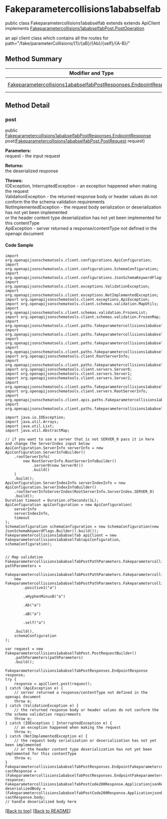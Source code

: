 # Fakeparametercollisions1ababselfab

public class Fakeparametercollisions1ababselfab extends extends ApiClient implements
[Fakeparametercollisions1ababselfabPost.PostOperation](../../paths/fakeparametercollisions1ababselfab/Fakeparametercollisions1ababselfabPost.md#postoperation)

an api client class which contains all the routes for path="/fake/parameterCollisions/{1}/{aB}/{Ab}/{self}/{A-B}/"

## Method Summary
| Modifier and Type | Method and Description |
| ----------------- | ---------------------- |
| [Fakeparametercollisions1ababselfabPostResponses.EndpointResponse](../../paths/fakeparametercollisions1ababselfab/post/Fakeparametercollisions1ababselfabPostResponses.md#endpointresponse) | [post](#post)([Fakeparametercollisions1ababselfabPost.PostRequest](../../paths/fakeparametercollisions1ababselfab/Fakeparametercollisions1ababselfabPost#postrequest) request) |

## Method Detail

### post
public [Fakeparametercollisions1ababselfabPostResponses.EndpointResponse](../../paths/fakeparametercollisions1ababselfab/post/Fakeparametercollisions1ababselfabPostResponses.md#endpointresponse) post([Fakeparametercollisions1ababselfabPost.PostRequest](../../paths/fakeparametercollisions1ababselfab/Fakeparametercollisions1ababselfabPost#postrequest) request)

**Parameters:**<br>
request - the input request

**Returns:**<br>
the deserialized response

**Throws:**<br>
IOException, InterruptedException - an exception happened when making the request<br>
ValidationException - the returned response body or header values do not conform the the schema validation requirements<br>
NotImplementedException - the request body serialization or deserialization has not yet been implemented<br>
                          or the header content type deserialization has not yet been implemented for this contentType<br>
ApiException - server returned a response/contentType not defined in the openapi document<br>

#### Code Sample
```
import org.openapijsonschematools.client.configurations.ApiConfiguration;
import org.openapijsonschematools.client.configurations.SchemaConfiguration;
import org.openapijsonschematools.client.configurations.JsonSchemaKeywordFlags;
import org.openapijsonschematools.client.exceptions.ValidationException;
import org.openapijsonschematools.client.exceptions.NotImplementedException;
import org.openapijsonschematools.client.exceptions.ApiException;
import org.openapijsonschematools.client.schemas.validation.MapUtils;
import org.openapijsonschematools.client.schemas.validation.FrozenList;
import org.openapijsonschematools.client.schemas.validation.FrozenMap;
import org.openapijsonschematools.client.paths.fakeparametercollisions1ababselfab.post.Fakeparametercollisions1ababselfabPostRequestBody;
import org.openapijsonschematools.client.paths.fakeparametercollisions1ababselfab.post.Fakeparametercollisions1ababselfabPostHeaderParameters;
import org.openapijsonschematools.client.paths.fakeparametercollisions1ababselfab.post.Fakeparametercollisions1ababselfabPostQueryParameters;
import org.openapijsonschematools.client.paths.fakeparametercollisions1ababselfab.post.Fakeparametercollisions1ababselfabPostCookieParameters;
import org.openapijsonschematools.client.RootServerInfo;
import org.openapijsonschematools.client.paths.fakeparametercollisions1ababselfab.post.Fakeparametercollisions1ababselfabPostPathParameters;
import org.openapijsonschematools.client.servers.Server0;
import org.openapijsonschematools.client.servers.Server1;
import org.openapijsonschematools.client.servers.Server2;
import org.openapijsonschematools.client.paths.fakeparametercollisions1ababselfab.post.responses.Fakeparametercollisions1ababselfabPostCode200Response;
import org.openapijsonschematools.client.servers.RootServerInfo;
import org.openapijsonschematools.client.apis.paths.Fakeparametercollisions1ababselfab;
import org.openapijsonschematools.client.paths.fakeparametercollisions1ababselfab.post.Fakeparametercollisions1ababselfabPostResponses;

import java.io.IOException;
import java.util.Arrays;
import java.util.List;
import java.util.AbstractMap;

// if you want to use a server that is not SERVER_0 pass it in here and change the ServerIndex input below
ApiConfiguration.ServerInfo serverInfo = new ApiConfiguration.ServerInfoBuilder()
    .rootServerInfo(
        new RootServerInfo.RootServerInfoBuilder()
            .server0(new Server0())
            .build()
    )
    .build();
ApiConfiguration.ServerIndexInfo serverIndexInfo = new ApiConfiguration.ServerIndexInfoBuilder()
    .rootServerInfoServerIndex(RootServerInfo.ServerIndex.SERVER_0)
    .build();
Duration timeout = Duration.ofSeconds(1L);
ApiConfiguration apiConfiguration = new ApiConfiguration(
    serverInfo
    serverIndexInfo,
    timeout
);
SchemaConfiguration schemaConfiguration = new SchemaConfiguration(new JsonSchemaKeywordFlags.Builder().build());
Fakeparametercollisions1ababselfab apiClient = new Fakeparametercollisions1ababselfab(apiConfiguration, schemaConfiguration);


// Map validation
Fakeparametercollisions1ababselfabPostPathParameters.Fakeparametercollisions1ababselfabPostPathParametersMap pathParameters =
    Fakeparametercollisions1ababselfabPostPathParameters.Fakeparametercollisions1ababselfabPostPathParameters1.validate(
    new Fakeparametercollisions1ababselfabPostPathParameters.Fakeparametercollisions1ababselfabPostPathParametersMapBuilder()
        .positive1("a")

        .aHyphenMinusB("a")

        .Ab("a")

        .aB("a")

        .self("a")

    .build(),
    schemaConfiguration
);

var request = new Fakeparametercollisions1ababselfabPost.PostRequestBuilder()
    .pathParameters(pathParameters)
    .build();

Fakeparametercollisions1ababselfabPostResponses.EndpointResponse response;
try {
    response = apiClient.post(request);
} catch (ApiException e) {
    // server returned a response/contentType not defined in the openapi document
    throw e;
} catch (ValidationException e) {
    // the returned response body or header values do not conform the the schema validation requirements
    throw e;
} catch (IOException | InterruptedException e) {
    // an exception happened when making the request
    throw e;
} catch (NotImplementedException e) {
    // the request body serialization or deserialization has not yet been implemented
    // or the header content type deserialization has not yet been implemented for this contentType
    throw e;
}
Fakeparametercollisions1ababselfabPostResponses.EndpointFakeparametercollisions1ababselfabPostCode200Response castResponse = (Fakeparametercollisions1ababselfabPostResponses.EndpointFakeparametercollisions1ababselfabPostCode200Response) response;
Fakeparametercollisions1ababselfabPostCode200Response.ApplicationjsonResponseBody deserializedBody = (Fakeparametercollisions1ababselfabPostCode200Response.ApplicationjsonResponseBody) castResponse.body;
// handle deserialized body here
```
[[Back to top]](#top) [[Back to README]](../../../README.md)

